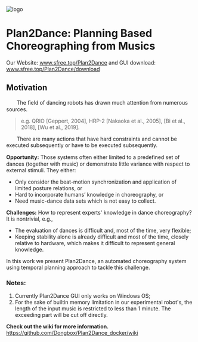 ![logo](https://github.com/topbobo/Plan2Dance/blob/master/Plan2Dance/logo.png)
# Plan2Dance: Planning Based Choreographing from Musics

Our Website: www.sfree.top/Plan2Dance and GUI download: www.sfree.top/Plan2Dance/download

## Motivation

&emsp;&emsp;The ﬁeld of dancing robots has drawn much attention from numerous sources.
> e.g. QRIO [Geppert, 2004], HRP-2 [Nakaoka et al., 2005], [Bi et al., 2018],  [Wu et al., 2019].

&emsp;&emsp;There are many actions that have hard constraints and cannot be executed subsequently or have to be executed subsequently.

**Opportunity:** Those systems often either limited to a predeﬁned set of dances (together with music) or demonstrate little variance with respect to external stimuli. They either:
- Only consider the beat-motion synchronization and application of limited posture relations, or
- Hard to incorporate humans’ knowledge in choreography, or 
- Need  music-dance data sets which is not easy to collect.

**Challenges:** 
How to represent experts' knowledge in dance choreography? It is nontrivial, e.g.,

- The evaluation of dances is difficult and, most of the time, very flexible;
- Keeping stability alone is already difficult and most of the time, closely relative to hardware, which makes it difficult to represent general knowledge.

In this work we present Plan2Dance, an automated choreography system using temporal planning approach to tackle this challenge.

### Notes:
1. Currently Plan2Dance GUI only works on Windows OS;
2. For the sake of builtin memory limitation in our experimental robot's, the length of the input music is restricted to less than 1 minute. The exceeding part will be cut off directly.

**Check out the wiki for more information.**
https://github.com/Dongbox/Plan2Dance_docker/wiki
